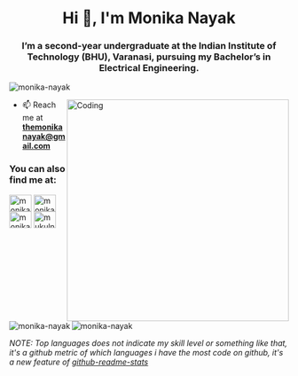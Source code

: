
<h1 align="center">Hi 👋, I'm Monika Nayak</h1>
<h3 align="center">I’m a second-year undergraduate at the Indian Institute of Technology (BHU), Varanasi, pursuing my Bachelor’s in Electrical Engineering.</h3>

<p align="left"> <img src="https://komarev.com/ghpvc/?username=themonikanayak&label=Profile%20views&color=129e00&style=plastic" alt="monika-nayak" /> </p>
<img align="right" alt="Coding" width="400" src="https://cdn.dribbble.com/users/579758/screenshots/7913682/media/dba653894c5db9ef322647cb1701240e.jpg">


- 📫 Reach me at **themonikanayak@gmail.com**


<h3 align="left">You can also find me at:</h3>
<p align="left">
<a href="https://linkedin.com/in/monikanayak" target="blank"><img align="center" src="https://cdn.jsdelivr.net/npm/simple-icons@3.0.1/icons/linkedin.svg" alt="monika-nayak" height="30" width="40" /></a>
<a href="https://www.codechef.com/users/monikanayak" target="blank"><img align="center" src="https://cdn.jsdelivr.net/npm/simple-icons@3.0.1/icons/codechef.svg" alt="monika-nayak" height="30" width="40" /></a>
<a href="https://codeforces.com/profile/themonikanayak" target="blank"><img align="center" src="https://cdn.jsdelivr.net/npm/simple-icons@3.0.1/icons/codeforces.svg" alt="monika-nayak" height="30" width="40" /></a>
<a href="https://leetcode.com/themonikanayak/" target="blank"><img align="center" src="https://cdn.jsdelivr.net/npm/simple-icons@3.0.1/icons/leetcode.svg" alt="mukulnayak" height="30" width="40" /></a>
</p>
<br>

<p><img align="left" src="https://github-readme-stats.vercel.app/api/top-langs?username=themonikanayak&show_icons=true&locale=en&layout=compact" alt="monika-nayak" /></p>

<p>&nbsp;<img align="center" src="https://github-readme-stats.vercel.app/api?username=themonikanayak&show_icons=true&locale=en" alt="monika-nayak" /></p>

*NOTE: Top languages does not indicate my skill level or something like that, it's a github metric of which languages i have the most code on github, it's a new feature of [github-readme-stats](https://github.com/anuraghazra/github-readme-stats)*
